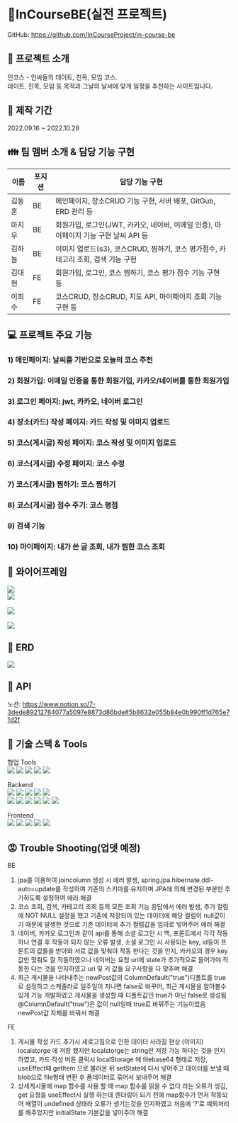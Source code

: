 # 📝InCourseBE(실전 프로젝트)   
GitHub: https://github.com/InCourseProject/in-course-be

📌 프로젝트 소개
------------- 
인코스 - 인싸들의 데이트, 친목, 모임 코스.    
데이트, 친목, 모임 등 목적과 그날의 날씨에 맞게 일정을 추천하는 사이트입니다.

:date: 제작 기간
-------------   
2022.09.16 ~ 2022.10.28 

:family: 팀 멤버 소개 & 담당 기능 구현
-------------   
|이름|포지션|담당 기능 구현|
|------|---|---|
|김동훈|BE|메인페이지, 장소CRUD 기능 구현, 서버 배포, GitGub, ERD 관리 등|
|마지우|BE|회원가입, 로그인(JWT, 카카오, 네이버, 이메일 인증), 마이페이지 기능 구현 날씨 API 등|
|김하늘|BE|이미지 업로드(s3), 코스CRUD, 찜하기, 코스 평가점수, 카테고리 조회, 검색 기능 구현|
|김대현|FE|회원가입, 로그인, 코스 찜하기, 코스 평가 점수 기능 구현 등|
|이희수|FE|코스CRUD, 장소CRUD, 지도 API, 마이페이지 조회 기능 구현 등|

:computer: 프로젝트 주요 기능
-------------  
### 1) 메인페이지: 날씨를 기반으로 오늘의 코스 추천   
   
### 2) 회원가입: 이메일 인증을 통한 회원가입, 카카오/네이버를 통한 회원가입
    
### 3) 로그인 페이지: jwt, 카카오, 네이버 로그인
  
### 4) 장소(카드) 작성 페이지: 카드 작성 및 이미지 업로드   
   
### 5) 코스(게시글) 작성 페이지: 코스 작성 및 이미지 업로드 
    
### 6) 코스(게시글) 수정 페이지: 코스 수정    
 
### 7) 코스(게시글) 찜하기: 코스 찜하기  

### 8) 코스(게시글) 점수 주기: 코스 평점  

### 9) 검색 기능   

### 10) 마이페이지: 내가 쓴 글 조회, 내가 찜한 코스 조회      
   

:green_book: 와이어프레임
------------- 
<img src="https://user-images.githubusercontent.com/110077343/194228885-47af482a-5ab7-4dc7-aa79-4c0b2cdf06ba.png"></img><br/> 
<img src="https://user-images.githubusercontent.com/110077343/194229015-aa30c001-e99c-42e9-8c27-621d6b81d1d0.png"></img><br/>  
<img src="https://user-images.githubusercontent.com/110077343/194229116-226d747d-f463-43ee-87b9-31a6c3497142.png"></img><br/>  
<img src="https://user-images.githubusercontent.com/110077343/194229157-00f698b1-3036-4892-a880-41118112b11e.png"></img><br/>  

:blue_book: ERD
-------------
<img src="https://user-images.githubusercontent.com/110077343/194233246-3978d326-b55e-4cfc-89e4-17028565e967.png"></img><br/>  

:orange_book: API
------------- 
노션: https://www.notion.so/7-3dede89212784077a5097e8873d86bde#5b8632e055b84e0b990ff1d765e71d2f

:construction_worker: 기술 스택 & Tools
------------- 
협업 Tools       
<img src="https://img.shields.io/badge/Notion-000000?style=for-the-badge&logo=Notion&logoColor=white">
<img src="https://img.shields.io/badge/Google Sheets-34A853?style=for-the-badge&logo=Google Sheets&logoColor=white">
<img src="https://img.shields.io/badge/Git-F05032?style=for-the-badge&logo=Git&logoColor=white">
<img src="https://img.shields.io/badge/GitHub-181717?style=for-the-badge&logo=GitHub&logoColor=white">
<img src="https://img.shields.io/badge/Sourcetree-0052CC?style=for-the-badge&logo=Sourcetree&logoColor=white">     

Backend   
<img src="https://img.shields.io/badge/Java11-007396?style=for-the-badge&logo=Java11&logoColor=white">
<img src="https://img.shields.io/badge/Spring-6DB33F?style=for-the-badge&logo=Spring&logoColor=white">
<img src="https://img.shields.io/badge/Spring Boot-6DB33F?style=for-the-badge&logo=Spring Boot&logoColor=white">
<img src="https://img.shields.io/badge/Spring Security-6DB33F?style=for-the-badge&logo=Spring Security&logoColor=white">
<img src="https://img.shields.io/badge/JSON Web Tokens-000000?style=for-the-badge&logo=JSON Web Tokens&logoColor=white">  
<img src="https://img.shields.io/badge/Amazon EC2-FF9900?style=for-the-badge&logo=Amazon EC2&logoColor=white">
<img src="https://img.shields.io/badge/Ubuntu-E95420?style=for-the-badge&logo=Ubuntu&logoColor=white">
<img src="https://img.shields.io/badge/Amazon S3-569A31?style=for-the-badge&logo=Amazon S3&logoColor=white">
<img src="https://img.shields.io/badge/MySQL-4479A1?style=for-the-badge&logo=MySQL&logoColor=white"> 
<img src="https://img.shields.io/badge/IntelliJ IDEA-000000?style=for-the-badge&logo=IntelliJ IDEA&logoColor=white"> 
<img src="https://img.shields.io/badge/Postman-FF6C37?style=for-the-badge&logo=Postman&logoColor=white"> 


Frontend    
<img src="https://img.shields.io/badge/React-61DAFB?style=for-the-badge&logo=React&logoColor=white">
<img src="https://img.shields.io/badge/JavaScript-F7DF1E?style=for-the-badge&logo=JavaScript&logoColor=white">
<img src="https://img.shields.io/badge/Axios-5A29E4?style=for-the-badge&logo=Axios&logoColor=white">
<img src="https://img.shields.io/badge/Redux-764ABC?style=for-the-badge&logo=Redux&logoColor=white">
<img src="https://img.shields.io/badge/React Router-CA4245?style=for-the-badge&logo=React Router&logoColor=white">


:rage: Trouble Shooting(업뎃 예정)
------------- 
BE  
1) jpa를 이용하여 joincolumn 생성 시 에러 발생, spring.jpa.hibernate.ddl-auto=update를 작성하여 기존의 스키마를 유지하며 JPA에 의해 변경된 부분만 추가하도록 설정하여 에러 해결   
2) 코스 조회, 검색, 카테고리 조회 등의 모든 조회 기능 응답에서 에러 발생, 추가 컬럼에 NOT NULL 설정을 했고 기존에 저장되어 있는 데이터에 해당 컬럼이 null값이기 때문에 발생한 것으로 기존 데이터에 추가 컬럼값을 임의로 넣어주어 에러 해결   
3) 네이버, 카카오 로그인과 같이 api를 통해 소셜 로그인 시 백, 프론트에서 각각 작동하나 연결 후 작동이 되지 않는 오류 발생, 소셜 로그인 시 사용되는 key, id등이 프론트의 값들을 받아와 서로 값을 맞춰야 작동 한다는 것을 인지, 카카오의 경우 key값만 맞춰도 잘 작동하였으나 네이버는 요청 uri에 state가 추가적으로 들어가야 작동한 다는 것을 인지하였고 uri 및 키 값들 요구사항을 다 맞추며 해결    
4) 최근 게시물을 나타내주는 newPost값의 ColumnDefault("true")디폴트를 true로 설정하고 스케줄러로 일주일이 지나면 false로 바꾸어, 최근 게시물을 알아볼수 있게 기능 개발하였고 게시물을 생성할 때 디폴트값인 true가 아닌 false로 생성됨 @ColumnDefault("true")은 값이 null일때 true로 바꿔주는 기능이었음 newPost값 자체를 바꿔서 해결   
   
FE  
1) 게시물 작성 카드 추가시 새로고침으로 인한 데이터 사라짐 현상 (이미지) localstorge 에 저장 했지만 localstorge는 string만 저장 가능 하다는 것을 인지하였고, 카드 작성 버튼 클릭시 localStorage 에 filebase64 형태로 저장, useEffect때 getItem 으로 불러온 뒤 setState에 다시 넣어주고 데이터를 보낼 때 blob으로 file형태 변환 후 폼데이터로 묶어서 보내주어 해결 
2) 상세게시물에 map 함수를 사용 할 때 map 함수를 읽을 수 없다 라는 오류가 생김, get 요청을 useEffect시 실행 하는데 렌더링이 되기 전에 map함수가 먼저 작동되어 배열이 undefined 상태라 오류가 생기는것을 인지하였고 처음에 ‘?’로 예외처리를 해주었지만 initialState 기본값을 넣어주어 해결      
